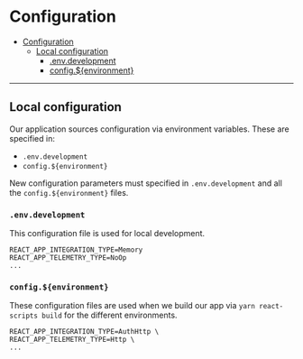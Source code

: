 # Configuration

- [Configuration](#configuration)
  - [Local configuration](#local-configuration)
    - [.env.development](#envdevelopment)
    - [config.${environment}](#configenvironment)

---

## Local configuration

Our application sources configuration via environment variables. These are specified in:
- `.env.development`
- `config.${environment}`

New configuration parameters must specified in `.env.development` and all the `config.${environment}` files.

### `.env.development`

This configuration file is used for local development.

```
REACT_APP_INTEGRATION_TYPE=Memory
REACT_APP_TELEMETRY_TYPE=NoOp
...
```

### `config.${environment}`

These configuration files are used when we build our app via `yarn react-scripts build` for the different environments.

```
REACT_APP_INTEGRATION_TYPE=AuthHttp \
REACT_APP_TELEMETRY_TYPE=Http \
...
```

